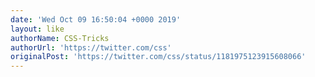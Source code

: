 ```yaml
---
date: 'Wed Oct 09 16:50:04 +0000 2019'
layout: like
authorName: CSS-Tricks
authorUrl: 'https://twitter.com/css'
originalPost: 'https://twitter.com/css/status/1181975123915608066'
---
```

